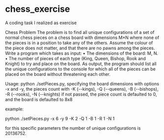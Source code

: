 chess_exercise
==============

A coding task I realized as exercise


Chess Problem
The problem is to find all unique configurations of a set of normal chess pieces
on a chess board with dimensions M×N where none of the pieces is in a position
to take any of the others. Assume the colour of the piece does not matter, and
that there are no pawns among the pieces.
Write a program which takes as input:
• The dimensions of the board: M, N.
• The number of pieces of each type (King, Queen, Bishop, Rook and Knight)
   to try and place on the board.
As output, the program should list all the unique configurations to the console for
which all of the pieces can be placed on the board without threatening each
other.

Usage:
python ./setPieces.py, specifying the board dimensions with options -x and -y, the pieces count with -K (--kings), 
-Q (--queens), -B (--bishops), -R (--rooks), -N (--knights)
if not passed, the piece count is defaulted to 0, and the board is defaulted to 8x8

example:

python ./setPieces.py -x 6 -y 9 -K 2 -Q 1 -B 1 -R 1 -N 1

for this specific parameters the number of unique configurations is 20136752.
